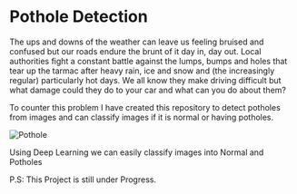 # Pothole Detection

The ups and downs of the weather can leave us feeling bruised and confused but our roads endure the brunt of it day in, day out. Local authorities fight a constant battle against the lumps, bumps and holes that tear up the tarmac after heavy rain, ice and snow and (the increasingly regular) particularly hot days. We all know they make driving difficult but what damage could they do to your car and what can you do about them?

To counter this problem I have created this repository to detect potholes from images and can classify images if it is normal or having potholes.

![Pothole](https://github.com/chiragsamal/Pothole-Detection/blob/master/pothole.png)

Using Deep Learning we can easily classify images into Normal and Potholes

P.S: This Project is still under Progress.
